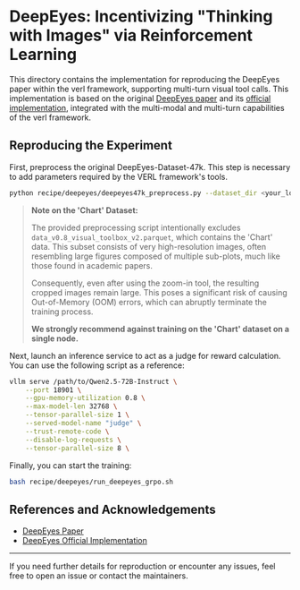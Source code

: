 # DeepEyes: Incentivizing "Thinking with Images" via Reinforcement Learning

This directory contains the implementation for reproducing the DeepEyes paper within the verl framework, supporting multi-turn visual tool calls. This implementation is based on the original [DeepEyes paper](https://arxiv.org/abs/2505.14362) and its [official implementation](https://github.com/Visual-Agent/DeepEyes), integrated with the multi-modal and multi-turn capabilities of the verl framework.

## Reproducing the Experiment

First, preprocess the original DeepEyes-Dataset-47k. This step is necessary to add parameters required by the VERL framework's tools.

```bash
python recipe/deepeyes/deepeyes47k_preprocess.py --dataset_dir <your_local_data_directory> --save_dir <directory_to_save_processed_data>
```

> **Note on the 'Chart' Dataset:**
> 
> The provided preprocessing script intentionally excludes `data_v0.8_visual_toolbox_v2.parquet`, which contains the 'Chart' data. This subset consists of very high-resolution images, often resembling large figures composed of multiple sub-plots, much like those found in academic papers.
>
> Consequently, even after using the zoom-in tool, the resulting cropped images remain large. This poses a significant risk of causing Out-of-Memory (OOM) errors, which can abruptly terminate the training process. 
> 
> **We strongly recommend against training on the 'Chart' dataset on a single node.**

Next, launch an inference service to act as a judge for reward calculation. You can use the following script as a reference:

```bash
vllm serve /path/to/Qwen2.5-72B-Instruct \
    --port 18901 \
    --gpu-memory-utilization 0.8 \
    --max-model-len 32768 \
    --tensor-parallel-size 1 \
    --served-model-name "judge" \
    --trust-remote-code \
    --disable-log-requests \
    --tensor-parallel-size 8 \
```

Finally, you can start the training:

```bash
bash recipe/deepeyes/run_deepeyes_grpo.sh
```

## References and Acknowledgements

- [DeepEyes Paper](https://arxiv.org/abs/2505.14362)
- [DeepEyes Official Implementation](https://github.com/Visual-Agent/DeepEyes)

---
If you need further details for reproduction or encounter any issues, feel free to open an issue or contact the maintainers. 